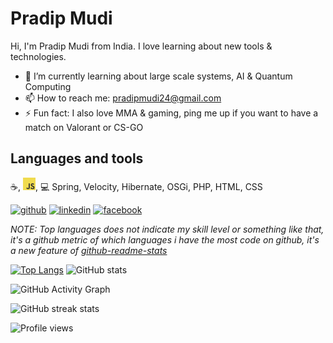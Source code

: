 # Pradip Mudi

Hi, I'm Pradip Mudi from India. I love learning about new tools & technologies.


- 🌱 I’m currently learning about large scale systems, AI & Quantum Computing 
- 📫 How to reach me: pradipmudi24@gmail.com 
- ⚡ Fun fact: I also love MMA & gaming, ping me up if you want to have a match on Valorant or CS-GO 

## Languages and tools
☕️, <code><img height="20" src="https://raw.githubusercontent.com/github/explore/80688e429a7d4ef2fca1e82350fe8e3517d3494d/topics/javascript/javascript.png"></code>, 💻 Spring, Velocity, Hibernate, OSGi, PHP, HTML, CSS
 


[<img src='https://cdn.jsdelivr.net/npm/simple-icons@3.0.1/icons/github.svg' alt='github' height='40'>](https://github.com/pradipmudi)  [<img src='https://cdn.jsdelivr.net/npm/simple-icons@3.0.1/icons/linkedin.svg' alt='linkedin' height='40'>](https://www.linkedin.com/in/pradip-mudi-5a418b8a/)  [<img src='https://cdn.jsdelivr.net/npm/simple-icons@3.0.1/icons/facebook.svg' alt='facebook' height='40'>](https://www.facebook.com/pradipmudi24)  




*NOTE: Top languages does not indicate my skill level or something like that, it's a github metric of which languages i have the most code on github, it's a new feature of [github-readme-stats](https://github.com/anuraghazra/github-readme-stats)*


[![Top Langs](https://github-readme-stats.vercel.app/api/top-langs/?username=pradipmudi)](https://github.com/anuraghazra/github-readme-stats)  ![GitHub stats](https://github-readme-stats.vercel.app/api?username=pradipmudi&show_icons=true&count_private=true)  

![GitHub Activity Graph](https://activity-graph.herokuapp.com/graph?username=pradipmudi)  

![GitHub streak stats](https://github-readme-streak-stats.herokuapp.com/?user=pradipmudi)  

![Profile views](https://gpvc.arturio.dev/pradipmudi)  
